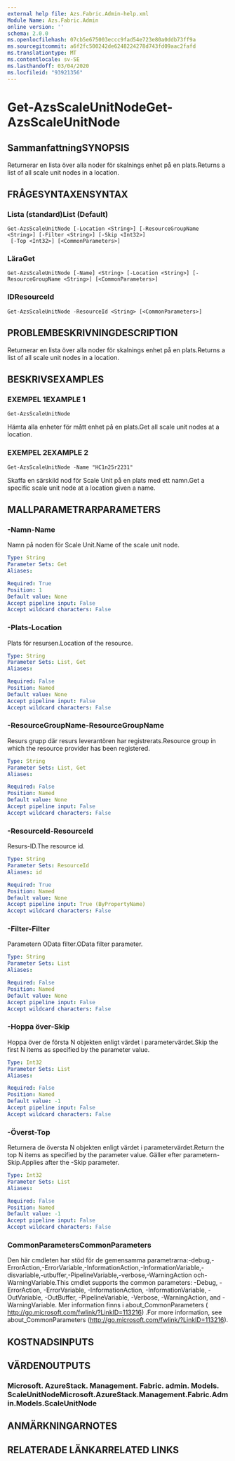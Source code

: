```yaml
---
external help file: Azs.Fabric.Admin-help.xml
Module Name: Azs.Fabric.Admin
online version: ''
schema: 2.0.0
ms.openlocfilehash: 07cb5e675003eccc9fad54e723e80a0ddb73ff9a
ms.sourcegitcommit: a6f2fc500242de6248224278d743fd09aac2fafd
ms.translationtype: MT
ms.contentlocale: sv-SE
ms.lasthandoff: 03/04/2020
ms.locfileid: "93921356"
---
```

# <span data-ttu-id="17f29-101">Get-AzsScaleUnitNode</span><span class="sxs-lookup"><span data-stu-id="17f29-101">Get-AzsScaleUnitNode</span></span>

## <span data-ttu-id="17f29-102">Sammanfattning</span><span class="sxs-lookup"><span data-stu-id="17f29-102">SYNOPSIS</span></span>
<span data-ttu-id="17f29-103">Returnerar en lista över alla noder för skalnings enhet på en plats.</span><span class="sxs-lookup"><span data-stu-id="17f29-103">Returns a list of all scale unit nodes in a location.</span></span>

## <span data-ttu-id="17f29-104">FRÅGESYNTAXEN</span><span class="sxs-lookup"><span data-stu-id="17f29-104">SYNTAX</span></span>

### <span data-ttu-id="17f29-105">Lista (standard)</span><span class="sxs-lookup"><span data-stu-id="17f29-105">List (Default)</span></span>
```
Get-AzsScaleUnitNode [-Location <String>] [-ResourceGroupName <String>] [-Filter <String>] [-Skip <Int32>]
 [-Top <Int32>] [<CommonParameters>]
```

### <span data-ttu-id="17f29-106">Lära</span><span class="sxs-lookup"><span data-stu-id="17f29-106">Get</span></span>
```
Get-AzsScaleUnitNode [-Name] <String> [-Location <String>] [-ResourceGroupName <String>] [<CommonParameters>]
```

### <span data-ttu-id="17f29-107">ID</span><span class="sxs-lookup"><span data-stu-id="17f29-107">ResourceId</span></span>
```
Get-AzsScaleUnitNode -ResourceId <String> [<CommonParameters>]
```

## <span data-ttu-id="17f29-108">PROBLEMBESKRIVNING</span><span class="sxs-lookup"><span data-stu-id="17f29-108">DESCRIPTION</span></span>
<span data-ttu-id="17f29-109">Returnerar en lista över alla noder för skalnings enhet på en plats.</span><span class="sxs-lookup"><span data-stu-id="17f29-109">Returns a list of all scale unit nodes in a location.</span></span>

## <span data-ttu-id="17f29-110">BESKRIVS</span><span class="sxs-lookup"><span data-stu-id="17f29-110">EXAMPLES</span></span>

### <span data-ttu-id="17f29-111">EXEMPEL 1</span><span class="sxs-lookup"><span data-stu-id="17f29-111">EXAMPLE 1</span></span>
```
Get-AzsScaleUnitNode
```

<span data-ttu-id="17f29-112">Hämta alla enheter för mått enhet på en plats.</span><span class="sxs-lookup"><span data-stu-id="17f29-112">Get all scale unit nodes at a location.</span></span>

### <span data-ttu-id="17f29-113">EXEMPEL 2</span><span class="sxs-lookup"><span data-stu-id="17f29-113">EXAMPLE 2</span></span>
```
Get-AzsScaleUnitNode -Name "HC1n25r2231"
```

<span data-ttu-id="17f29-114">Skaffa en särskild nod för Scale Unit på en plats med ett namn.</span><span class="sxs-lookup"><span data-stu-id="17f29-114">Get a specific scale unit node at a location given a name.</span></span>

## <span data-ttu-id="17f29-115">MALLPARAMETRAR</span><span class="sxs-lookup"><span data-stu-id="17f29-115">PARAMETERS</span></span>

### <span data-ttu-id="17f29-116">-Namn</span><span class="sxs-lookup"><span data-stu-id="17f29-116">-Name</span></span>
<span data-ttu-id="17f29-117">Namn på noden för Scale Unit.</span><span class="sxs-lookup"><span data-stu-id="17f29-117">Name of the scale unit node.</span></span>

```yaml
Type: String
Parameter Sets: Get
Aliases:

Required: True
Position: 1
Default value: None
Accept pipeline input: False
Accept wildcard characters: False
```

### <span data-ttu-id="17f29-118">-Plats</span><span class="sxs-lookup"><span data-stu-id="17f29-118">-Location</span></span>
<span data-ttu-id="17f29-119">Plats för resursen.</span><span class="sxs-lookup"><span data-stu-id="17f29-119">Location of the resource.</span></span>

```yaml
Type: String
Parameter Sets: List, Get
Aliases:

Required: False
Position: Named
Default value: None
Accept pipeline input: False
Accept wildcard characters: False
```

### <span data-ttu-id="17f29-120">-ResourceGroupName</span><span class="sxs-lookup"><span data-stu-id="17f29-120">-ResourceGroupName</span></span>
<span data-ttu-id="17f29-121">Resurs grupp där resurs leverantören har registrerats.</span><span class="sxs-lookup"><span data-stu-id="17f29-121">Resource group in which the resource provider has been registered.</span></span>

```yaml
Type: String
Parameter Sets: List, Get
Aliases:

Required: False
Position: Named
Default value: None
Accept pipeline input: False
Accept wildcard characters: False
```

### <span data-ttu-id="17f29-122">-ResourceId</span><span class="sxs-lookup"><span data-stu-id="17f29-122">-ResourceId</span></span>
<span data-ttu-id="17f29-123">Resurs-ID.</span><span class="sxs-lookup"><span data-stu-id="17f29-123">The resource id.</span></span>

```yaml
Type: String
Parameter Sets: ResourceId
Aliases: id

Required: True
Position: Named
Default value: None
Accept pipeline input: True (ByPropertyName)
Accept wildcard characters: False
```

### <span data-ttu-id="17f29-124">-Filter</span><span class="sxs-lookup"><span data-stu-id="17f29-124">-Filter</span></span>
<span data-ttu-id="17f29-125">Parametern OData filter.</span><span class="sxs-lookup"><span data-stu-id="17f29-125">OData filter parameter.</span></span>

```yaml
Type: String
Parameter Sets: List
Aliases:

Required: False
Position: Named
Default value: None
Accept pipeline input: False
Accept wildcard characters: False
```

### <span data-ttu-id="17f29-126">-Hoppa över</span><span class="sxs-lookup"><span data-stu-id="17f29-126">-Skip</span></span>
<span data-ttu-id="17f29-127">Hoppa över de första N objekten enligt värdet i parametervärdet.</span><span class="sxs-lookup"><span data-stu-id="17f29-127">Skip the first N items as specified by the parameter value.</span></span>

```yaml
Type: Int32
Parameter Sets: List
Aliases:

Required: False
Position: Named
Default value: -1
Accept pipeline input: False
Accept wildcard characters: False
```

### <span data-ttu-id="17f29-128">-Överst</span><span class="sxs-lookup"><span data-stu-id="17f29-128">-Top</span></span>
<span data-ttu-id="17f29-129">Returnera de översta N objekten enligt värdet i parametervärdet.</span><span class="sxs-lookup"><span data-stu-id="17f29-129">Return the top N items as specified by the parameter value.</span></span>
<span data-ttu-id="17f29-130">Gäller efter parametern-Skip.</span><span class="sxs-lookup"><span data-stu-id="17f29-130">Applies after the -Skip parameter.</span></span>

```yaml
Type: Int32
Parameter Sets: List
Aliases:

Required: False
Position: Named
Default value: -1
Accept pipeline input: False
Accept wildcard characters: False
```

### <span data-ttu-id="17f29-131">CommonParameters</span><span class="sxs-lookup"><span data-stu-id="17f29-131">CommonParameters</span></span>
<span data-ttu-id="17f29-132">Den här cmdleten har stöd för de gemensamma parametrarna:-debug,-ErrorAction,-ErrorVariable,-InformationAction,-InformationVariable,-disvariable,-utbuffer,-PipelineVariable,-verbose,-WarningAction och-WarningVariable.</span><span class="sxs-lookup"><span data-stu-id="17f29-132">This cmdlet supports the common parameters: -Debug, -ErrorAction, -ErrorVariable, -InformationAction, -InformationVariable, -OutVariable, -OutBuffer, -PipelineVariable, -Verbose, -WarningAction, and -WarningVariable.</span></span> <span data-ttu-id="17f29-133">Mer information finns i about_CommonParameters ( http://go.microsoft.com/fwlink/?LinkID=113216) .</span><span class="sxs-lookup"><span data-stu-id="17f29-133">For more information, see about_CommonParameters (http://go.microsoft.com/fwlink/?LinkID=113216).</span></span>

## <span data-ttu-id="17f29-134">KOSTNADS</span><span class="sxs-lookup"><span data-stu-id="17f29-134">INPUTS</span></span>

## <span data-ttu-id="17f29-135">VÄRDEN</span><span class="sxs-lookup"><span data-stu-id="17f29-135">OUTPUTS</span></span>

### <span data-ttu-id="17f29-136">Microsoft. AzureStack. Management. Fabric. admin. Models. ScaleUnitNode</span><span class="sxs-lookup"><span data-stu-id="17f29-136">Microsoft.AzureStack.Management.Fabric.Admin.Models.ScaleUnitNode</span></span>

## <span data-ttu-id="17f29-137">ANMÄRKNINGAR</span><span class="sxs-lookup"><span data-stu-id="17f29-137">NOTES</span></span>

## <span data-ttu-id="17f29-138">RELATERADE LÄNKAR</span><span class="sxs-lookup"><span data-stu-id="17f29-138">RELATED LINKS</span></span>

